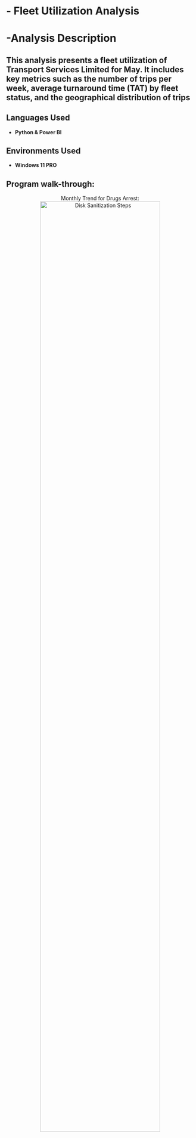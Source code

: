 <h1>- Fleet Utilization Analysis</h1>

<h1>-Analysis Description <h2>
This analysis presents a fleet utilization of Transport Services Limited for May. It includes key metrics such as the number of trips per week, average turnaround time (TAT) by fleet status, and the geographical distribution of trips<br />

<h2>Languages Used</h2>

- <b>Python & Power BI</b> 

<h2>Environments Used </h2>

- <b>Windows 11 PRO</b> 

<h2>Program walk-through:</h2>

<p align="center">
Monthly Trend for Drugs Arrest: <br/>
<img src="" height="80%" width="80%" alt="Disk Sanitization Steps"/>
<br />
